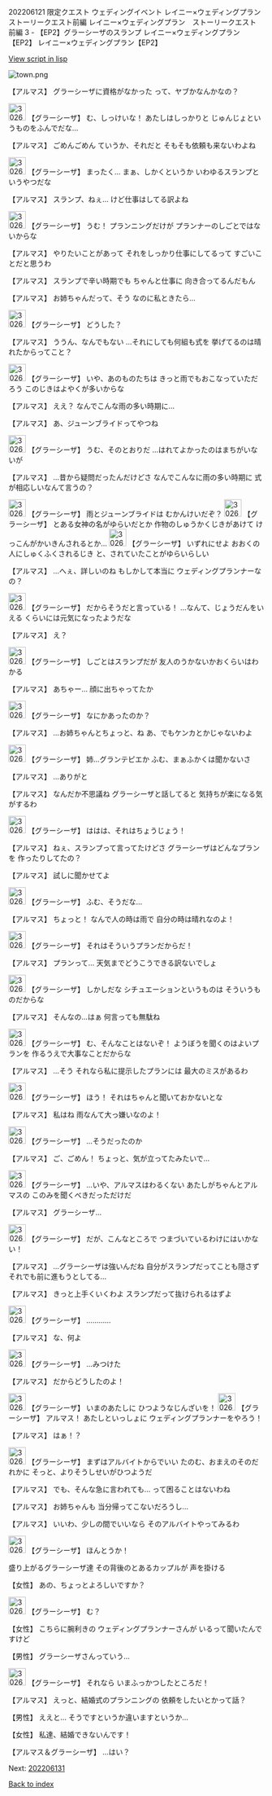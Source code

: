 202206121 限定クエスト ウェディングイベント レイニー×ウェディングプラン　ストーリークエスト前編 レイニー×ウェディングプラン　ストーリークエスト 前編 3 - 【EP2】グラーシーザのスランプ レイニー×ウェディングプラン【EP2】 レイニー×ウェディングプラン【EP2】

[View script in lisp](../scripts/202206121.txt)

![town.png](../images/backgrounds/town.png)

【アルマス】
グラーシーザに資格がなかった
って、ヤブかなんかなの？

<img src="../images/units/302611.png" alt="302611.png" height="34"/>
【グラーシーザ】
む、しっけいな！
あたしはしっかりと
じゅんじょというものをふんでだな…

【アルマス】
ごめんごめん
ていうか、それだと
そもそも依頼も来ないわよね

<img src="../images/units/302611.png" alt="302611.png" height="34"/>
【グラーシーザ】
まったく…
まぁ、しかくというか
いわゆるスランプというやつだな

【アルマス】
スランプ、ねぇ…
けど仕事はしてる訳よね

<img src="../images/units/302611.png" alt="302611.png" height="34"/>
【グラーシーザ】
うむ！
プランニングだけが
プランナーのしごとではないからな

【アルマス】
やりたいことがあって
それをしっかり仕事にしてるって
すごいことだと思うわ

【アルマス】
スランプで辛い時期でも
ちゃんと仕事に
向き合ってるんだもん

【アルマス】
お姉ちゃんだって、そう
なのに私ときたら…

<img src="../images/units/302611.png" alt="302611.png" height="34"/>
【グラーシーザ】
どうした？

【アルマス】
ううん、なんでもない
…それにしても何組も式を
挙げてるのは晴れたからってこと？

<img src="../images/units/302611.png" alt="302611.png" height="34"/>
【グラーシーザ】
いや、あのものたちは
きっと雨でもおこなっていただろう
このじきはよやくが多いからな

【アルマス】
ええ？
なんでこんな雨の多い時期に…

【アルマス】
あ、ジューンブライドってやつね

<img src="../images/units/302611.png" alt="302611.png" height="34"/>
【グラーシーザ】
うむ、そのとおりだ
…はれてよかったのはまちがいないが

【アルマス】
…昔から疑問だったんだけどさ
なんでこんなに雨の多い時期に
式が相応しいなんて言うの？

<img src="../images/units/302611.png" alt="302611.png" height="34"/>
【グラーシーザ】
雨とジューンブライドは
むかんけいだぞ？

<img src="../images/units/302611.png" alt="302611.png" height="34"/>
【グラーシーザ】
とある女神の名がゆらいだとか
作物のしゅうかくじきがあけて
けっこんがかいきんされるとか…

<img src="../images/units/302611.png" alt="302611.png" height="34"/>
【グラーシーザ】
いずれにせよ
おおくの人にしゅくふくされるじき
と、されていたことがゆらいらしい

【アルマス】
…へぇ、詳しいのね
もしかして本当に
ウェディングプランナーなの？

<img src="../images/units/302611.png" alt="302611.png" height="34"/>
【グラーシーザ】
だからそうだと言っている！
…なんて、じょうだんをいえる
くらいには元気になったようだな

【アルマス】
え？

<img src="../images/units/302611.png" alt="302611.png" height="34"/>
【グラーシーザ】
しごとはスランプだが
友人のうかないかおくらいはわかる

【アルマス】
あちゃー…
顔に出ちゃってたか

<img src="../images/units/302611.png" alt="302611.png" height="34"/>
【グラーシーザ】
なにかあったのか？

【アルマス】
…お姉ちゃんとちょっと、ね
あ、でもケンカとかじゃないわよ

<img src="../images/units/302611.png" alt="302611.png" height="34"/>
【グラーシーザ】
姉…グランテピエか
ふむ、まぁふかくは聞かないさ

【アルマス】
…ありがと

【アルマス】
なんだか不思議ね
グラーシーザと話してると
気持ちが楽になる気がするわ

<img src="../images/units/302611.png" alt="302611.png" height="34"/>
【グラーシーザ】
ははは、それはちょうじょう！

【アルマス】
ねぇ、スランプって言ってたけどさ
グラーシーザはどんなプランを
作ったりしてたの？

【アルマス】
試しに聞かせてよ

<img src="../images/units/302611.png" alt="302611.png" height="34"/>
【グラーシーザ】
ふむ、そうだな…

【アルマス】
ちょっと！
なんで人の時は雨で
自分の時は晴れなのよ！

<img src="../images/units/302611.png" alt="302611.png" height="34"/>
【グラーシーザ】
それはそういうプランだからだ！

【アルマス】
プランって…
天気までどうこうできる訳ないでしょ

<img src="../images/units/302611.png" alt="302611.png" height="34"/>
【グラーシーザ】
しかしだな
シチュエーションというものは
そういうものだからな

【アルマス】
そんなの…はぁ
何言っても無駄ね

<img src="../images/units/302611.png" alt="302611.png" height="34"/>
【グラーシーザ】
む、そんなことはないぞ！
ようぼうを聞くのはよいプランを
作るうえで大事なことだからな

【アルマス】
…そう
それなら私に提示したプランには
最大のミスがあるわ

<img src="../images/units/302611.png" alt="302611.png" height="34"/>
【グラーシーザ】
ほう！
それはちゃんと聞いておかないとな

【アルマス】
私はね
雨なんて大っ嫌いなのよ！

<img src="../images/units/302611.png" alt="302611.png" height="34"/>
【グラーシーザ】
…そうだったのか

【アルマス】
ご、ごめん！
ちょっと、気が立ってたみたいで…

<img src="../images/units/302611.png" alt="302611.png" height="34"/>
【グラーシーザ】
…いや、アルマスはわるくない
あたしがちゃんとアルマスの
このみを聞くべきだっただけだ

【アルマス】
グラーシーザ…

<img src="../images/units/302611.png" alt="302611.png" height="34"/>
【グラーシーザ】
だが、こんなところで
つまづいているわけにはいかない！

【アルマス】
…グラーシーザは強いんだね
自分がスランプだってことも隠さず
それでも前に進もうとしてる…

【アルマス】
きっと上手くいくわよ
スランプだって抜けられるはずよ

<img src="../images/units/302611.png" alt="302611.png" height="34"/>
【グラーシーザ】
…………

【アルマス】
な、何よ

<img src="../images/units/302611.png" alt="302611.png" height="34"/>
【グラーシーザ】
…みつけた

【アルマス】
だからどうしたのよ！

<img src="../images/units/302611.png" alt="302611.png" height="34"/>
【グラーシーザ】
いまのあたしに
ひつようなじんざいを！

<img src="../images/units/302611.png" alt="302611.png" height="34"/>
【グラーシーザ】
アルマス！
あたしといっしょに
ウェディングプランナーをやろう！

【アルマス】
はぁ！？

<img src="../images/units/302611.png" alt="302611.png" height="34"/>
【グラーシーザ】
まずはアルバイトからでいい
たのむ、おまえのそのだれかに
そっと、よりそうしせいがひつようだ

【アルマス】
でも、そんな急に言われても…
って困ることはないわね

【アルマス】
お姉ちゃんも
当分帰ってこないだろうし…

【アルマス】
いいわ、少しの間でいいなら
そのアルバイトやってみるわ

<img src="../images/units/302611.png" alt="302611.png" height="34"/>
【グラーシーザ】
ほんとうか！

盛り上がるグラーシーザ達
その背後のとあるカップルが
声を掛ける

【女性】
あの、ちょっとよろしいですか？

<img src="../images/units/302611.png" alt="302611.png" height="34"/>
【グラーシーザ】
む？

【女性】
こちらに腕利きの
ウェディングプランナーさんが
いるって聞いたんですけど

【男性】
グラーシーザさんっていう…

<img src="../images/units/302611.png" alt="302611.png" height="34"/>
【グラーシーザ】
それなら
いまふっかつしたところだ！

【アルマス】
えっと、結婚式のプランニングの
依頼をしたいとかって話？

【男性】
ええと…
そうですというか違いますというか…

【女性】
私達、結婚できないんです！

【アルマス＆グラーシーザ】
…はい？


Next: [202206131](202206131.md)

[Back to index](index.md)
